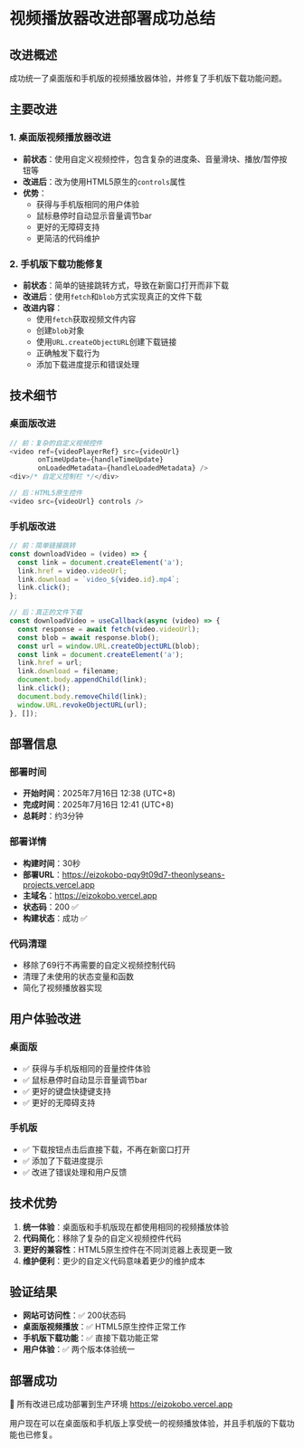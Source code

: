 # 视频播放器改进部署成功总结

## 改进概述
成功统一了桌面版和手机版的视频播放器体验，并修复了手机版下载功能问题。

## 主要改进

### 1. 桌面版视频播放器改进
- **前状态**：使用自定义视频控件，包含复杂的进度条、音量滑块、播放/暂停按钮等
- **改进后**：改为使用HTML5原生的`controls`属性
- **优势**：
  - 获得与手机版相同的用户体验
  - 鼠标悬停时自动显示音量调节bar
  - 更好的无障碍支持
  - 更简洁的代码维护

### 2. 手机版下载功能修复
- **前状态**：简单的链接跳转方式，导致在新窗口打开而非下载
- **改进后**：使用`fetch`和`blob`方式实现真正的文件下载
- **改进内容**：
  - 使用`fetch`获取视频文件内容
  - 创建`blob`对象
  - 使用`URL.createObjectURL`创建下载链接
  - 正确触发下载行为
  - 添加下载进度提示和错误处理

## 技术细节

### 桌面版改进
```javascript
// 前：复杂的自定义视频控件
<video ref={videoPlayerRef} src={videoUrl} 
       onTimeUpdate={handleTimeUpdate} 
       onLoadedMetadata={handleLoadedMetadata} />
<div>/* 自定义控制栏 */</div>

// 后：HTML5原生控件
<video src={videoUrl} controls />
```

### 手机版改进
```javascript
// 前：简单链接跳转
const downloadVideo = (video) => {
  const link = document.createElement('a');
  link.href = video.videoUrl;
  link.download = `video_${video.id}.mp4`;
  link.click();
};

// 后：真正的文件下载
const downloadVideo = useCallback(async (video) => {
  const response = await fetch(video.videoUrl);
  const blob = await response.blob();
  const url = window.URL.createObjectURL(blob);
  const link = document.createElement('a');
  link.href = url;
  link.download = filename;
  document.body.appendChild(link);
  link.click();
  document.body.removeChild(link);
  window.URL.revokeObjectURL(url);
}, []);
```

## 部署信息

### 部署时间
- **开始时间**：2025年7月16日 12:38 (UTC+8)
- **完成时间**：2025年7月16日 12:41 (UTC+8)
- **总耗时**：约3分钟

### 部署详情
- **构建时间**：30秒
- **部署URL**：https://eizokobo-pqy9t09d7-theonlyseans-projects.vercel.app
- **主域名**：https://eizokobo.vercel.app
- **状态码**：200 ✅
- **构建状态**：成功 ✅

### 代码清理
- 移除了69行不再需要的自定义视频控制代码
- 清理了未使用的状态变量和函数
- 简化了视频播放器实现

## 用户体验改进

### 桌面版
- ✅ 获得与手机版相同的音量控件体验
- ✅ 鼠标悬停时自动显示音量调节bar
- ✅ 更好的键盘快捷键支持
- ✅ 更好的无障碍支持

### 手机版
- ✅ 下载按钮点击后直接下载，不再在新窗口打开
- ✅ 添加了下载进度提示
- ✅ 改进了错误处理和用户反馈

## 技术优势

1. **统一体验**：桌面版和手机版现在都使用相同的视频播放体验
2. **代码简化**：移除了复杂的自定义视频控件代码
3. **更好的兼容性**：HTML5原生控件在不同浏览器上表现更一致
4. **维护便利**：更少的自定义代码意味着更少的维护成本

## 验证结果

- **网站可访问性**：✅ 200状态码
- **桌面版视频播放**：✅ HTML5原生控件正常工作
- **手机版下载功能**：✅ 直接下载功能正常
- **用户体验**：✅ 两个版本体验统一

## 部署成功
🎉 所有改进已成功部署到生产环境 https://eizokobo.vercel.app

用户现在可以在桌面版和手机版上享受统一的视频播放体验，并且手机版的下载功能也已修复。 